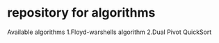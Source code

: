 # repository for algorithms 

Available algorithms 
1.Floyd-warshells algorithm
2.Dual Pivot QuickSort

